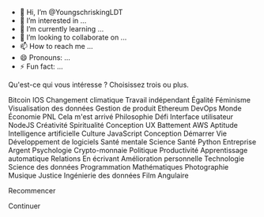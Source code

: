 - 👋 Hi, I’m @YoungschriskingLDT
- 👀 I’m interested in ...
- 🌱 I’m currently learning ...
- 💞️ I’m looking to collaborate on ...
- 📫 How to reach me ...
- 😄 Pronouns: ...
- ⚡ Fun fact: ...

<!---
YoungschriskingLDT/YoungschriskingLDT is a ✨ special ✨ repository because its `README.md` (this file) appears on your GitHub profile.
You can click the Preview link to take a look at your changes.
--->
Qu'est-ce qui vous intéresse ?
Choisissez trois ou plus.

Bitcoin
IOS
Changement climatique
Travail indépendant
Égalité
Féminisme
Visualisation des données
Gestion de produit
Ethereum
DevOps
Monde
Économie
PNL
Cela m'est arrivé
Philosophie
Défi
Interface utilisateur
NodeJS
Créativité
Spiritualité
Conception UX
Battement
AWS
Aptitude
Intelligence artificielle
Culture
JavaScript
Conception
Démarrer
Vie
Développement de logiciels
Santé mentale
Science
Santé
Python
Entreprise
Argent
Psychologie
Crypto-monnaie
Politique
Productivité
Apprentissage automatique
Relations
En écrivant
Amélioration personnelle
Technologie
Science des données
Programmation
Mathématiques
Photographie
Musique
Justice
Ingénierie des données
Film
Angulaire

Recommencer

Continuer
